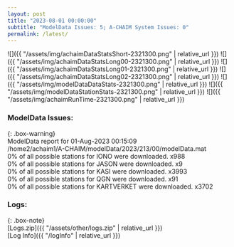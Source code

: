 ```yaml
---
layout: post
title: "2023-08-01 00:00:00"
subtitle: "ModelData Issues: 5; A-CHAIM System Issues: 0"
permalink: /latest/
---
```


![]({{ "/assets/img/achaimDataStatsShort-2321300.png" | relative_url }})
![]({{ "/assets/img/achaimDataStatsLong00-2321300.png" | relative_url }})
![]({{ "/assets/img/achaimDataStatsLong01-2321300.png" | relative_url }})
![]({{ "/assets/img/achaimDataStatsLong02-2321300.png" | relative_url }})
![]({{ "/assets/img/modelDataDataStats-2321300.png" | relative_url }})
![]({{ "/assets/img/modelDataStationStats-2321300.png" | relative_url }})
![]({{ "/assets/img/achaimRunTime-2321300.png" | relative_url }})


### ModelData Issues:  
  
{: .box-warning}  
 ModelData report for 01-Aug-2023 00:15:09   
 /home2/achaim1/A-CHAIM/modelData/2023/213/00/modelData.mat   
 0% of all possible stations for IONO were downloaded. x988   
 0% of all possible stations for JASON were downloaded. x9   
 0% of all possible stations for KASI were downloaded. x3993   
 0% of all possible stations for QGN were downloaded. x91   
 0% of all possible stations for KARTVERKET were downloaded. x3702   
  


### Logs:  
  
{: .box-note}  
[Logs.zip]({{ "/assets/other/logs.zip" | relative_url }})  
[Log Info]({{ "/logInfo" | relative_url }})  
